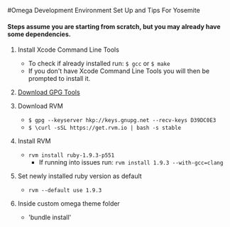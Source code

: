 #Omega Development Environment Set Up and Tips For Yosemite

#### Steps assume you are starting from scratch, but you may already have some dependencies.

1. Install Xcode Command Line Tools
	* To check if already installed run: `$ gcc` or `$ make`
	* If you don't have Xcode Command Line Tools you will then be prompted to install it.

2. [Download GPG Tools](https://gpgtools.org/)

3. Download RVM
	* `$ gpg --keyserver hkp://keys.gnupg.net --recv-keys D39DC0E3`
	* `$ \curl -sSL https://get.rvm.io | bash -s stable`

4. Install RVM
	* `rvm install ruby-1.9.3-p551`
		* If running into issues run: `rvm install 1.9.3 --with-gcc=clang`

5. Set newly installed ruby version as default
	* `rvm --default use 1.9.3`

6. Inside custom omega theme folder
	* 'bundle install'

